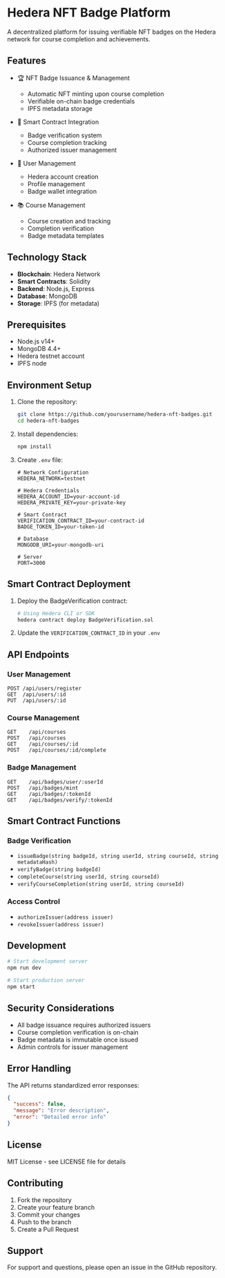 # Hedera NFT Badge Platform

A decentralized platform for issuing verifiable NFT badges on the Hedera network for course completion and achievements.

## Features

- 🏆 NFT Badge Issuance & Management
  - Automatic NFT minting upon course completion
  - Verifiable on-chain badge credentials
  - IPFS metadata storage
  
- 🔐 Smart Contract Integration
  - Badge verification system
  - Course completion tracking
  - Authorized issuer management
  
- 👤 User Management
  - Hedera account creation
  - Profile management
  - Badge wallet integration

- 📚 Course Management
  - Course creation and tracking
  - Completion verification
  - Badge metadata templates

## Technology Stack

- **Blockchain**: Hedera Network
- **Smart Contracts**: Solidity
- **Backend**: Node.js, Express
- **Database**: MongoDB
- **Storage**: IPFS (for metadata)

## Prerequisites

- Node.js v14+
- MongoDB 4.4+
- Hedera testnet account
- IPFS node 

## Environment Setup

1. Clone the repository:
   ```bash
   git clone https://github.com/yourusername/hedera-nft-badges.git
   cd hedera-nft-badges
   ```

2. Install dependencies:
   ```bash
   npm install
   ```

3. Create `.env` file:
   ```env
   # Network Configuration
   HEDERA_NETWORK=testnet
   
   # Hedera Credentials
   HEDERA_ACCOUNT_ID=your-account-id
   HEDERA_PRIVATE_KEY=your-private-key
   
   # Smart Contract
   VERIFICATION_CONTRACT_ID=your-contract-id
   BADGE_TOKEN_ID=your-token-id
   
   # Database
   MONGODB_URI=your-mongodb-uri
   
   # Server
   PORT=3000
   ```

## Smart Contract Deployment

1. Deploy the BadgeVerification contract:
   ```bash
   # Using Hedera CLI or SDK
   hedera contract deploy BadgeVerification.sol
   ```

2. Update the `VERIFICATION_CONTRACT_ID` in your `.env`

## API Endpoints

### User Management
```
POST /api/users/register
GET  /api/users/:id
PUT  /api/users/:id
```

### Course Management
```
GET    /api/courses
POST   /api/courses
GET    /api/courses/:id
POST   /api/courses/:id/complete
```

### Badge Management
```
GET    /api/badges/user/:userId
POST   /api/badges/mint
GET    /api/badges/:tokenId
GET    /api/badges/verify/:tokenId
```

## Smart Contract Functions

### Badge Verification
- `issueBadge(string badgeId, string userId, string courseId, string metadataHash)`
- `verifyBadge(string badgeId)`
- `completeCourse(string userId, string courseId)`
- `verifyCourseCompletion(string userId, string courseId)`

### Access Control
- `authorizeIssuer(address issuer)`
- `revokeIssuer(address issuer)`

## Development

```bash
# Start development server
npm run dev

# Start production server
npm start
```

## Security Considerations

- All badge issuance requires authorized issuers
- Course completion verification is on-chain
- Badge metadata is immutable once issued
- Admin controls for issuer management

## Error Handling

The API returns standardized error responses:
```json
{
  "success": false,
  "message": "Error description",
  "error": "Detailed error info"
}
```

## License

MIT License - see LICENSE file for details

## Contributing

1. Fork the repository
2. Create your feature branch
3. Commit your changes
4. Push to the branch
5. Create a Pull Request

## Support

For support and questions, please open an issue in the GitHub repository.
